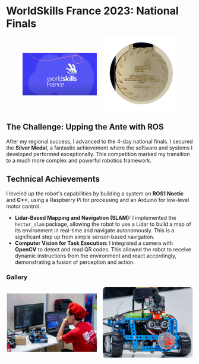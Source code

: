 # WorldSkills France 2023: National Finals

<!-- grid-2 -->
<div style="display: flex; gap: 16px; justify-content: center;">
    <img src="../img/worldskills/fnat/ws_fr23.jpg" alt="WorldSkills France 2023" style="width: 48%; max-width: 200px; height: auto; object-fit: contain; border-radius: 8px;">
    <img src="../img/worldskills/fnat/pic_medal_2.png" alt="Silver Medal" style="width: 48%; max-width: 200px; height: auto; object-fit: contain; border-radius: 8px;">
</div>
<!-- end-grid -->

## The Challenge: Upping the Ante with ROS
After my regional success, I advanced to the 4-day national finals. I secured the **Silver Medal**, a fantastic achievement where the software and systems I developed performed exceptionally. This competition marked my transition to a much more complex and powerful robotics framework.

## Technical Achievements
I leveled up the robot's capabilities by building a system on **ROS1 Noetic** and **C++**, using a Raspberry Pi for processing and an Arduino for low-level motor control.

- **Lidar-Based Mapping and Navigation (SLAM):** I implemented the `hector_slam` package, allowing the robot to use a Lidar to build a map of its environment in real-time and navigate autonomously. This is a significant step up from simple sensor-based navigation.
- **Computer Vision for Task Execution:** I integrated a camera with **OpenCV** to detect and read QR codes. This allowed the robot to receive dynamic instructions from the environment and react accordingly, demonstrating a fusion of perception and action.

### Gallery
<!-- grid-2 -->
<div style="display: flex; gap: 16px; justify-content: center;">
    <img src="../img/worldskills/fnat/picture_me_fnat.jpg" alt="Me at the National Finals" style="width: 48%; height: auto; object-fit: contain; border-radius: 8px;">
    <img src="../img/worldskills/fnat/robot_fnat.jpg" alt="National Finals Robot with Lidar" style="width: 48%; height: auto; object-fit: contain; border-radius: 8px;">
</div>
<!-- end-grid -->